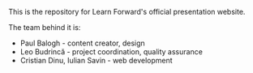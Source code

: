 This is the repository for Learn Forward's official presentation website.

The team behind it is:
* Paul Balogh - content creator, design
* Leo Budrincă - project coordination, quality assurance
* Cristian Dinu, Iulian Savin - web development
